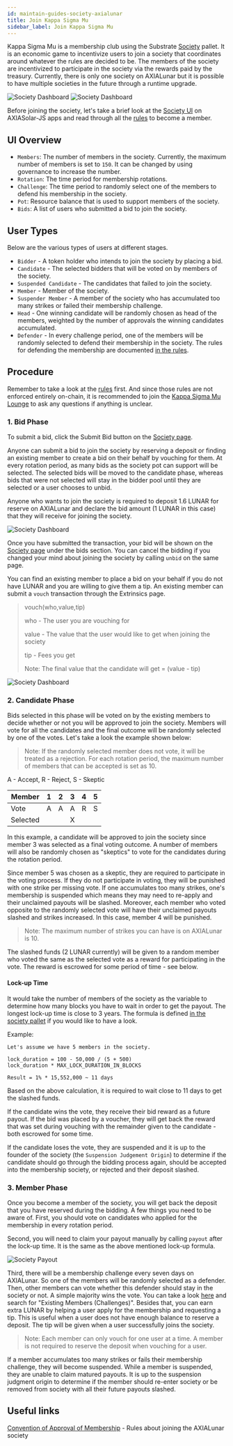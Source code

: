 ```yaml
---
id: maintain-guides-society-axialunar
title: Join Kappa Sigma Mu
sidebar_label: Join Kappa Sigma Mu
---
```


Kappa Sigma Mu is a membership club using the Substrate [Society](https://substrate.dev/rustdocs/latest/pallet_society/index.html) pallet. It is an economic game to incentivize users to join a society that coordinates around whatever the rules are decided to be. The members of the society are incentivized to participate in the society via the rewards paid by the treasury. Currently, there is only one society on AXIALunar but it is possible to have multiple societies in the future through a runtime upgrade.

![Society Dashboard](assets/axialunar/axialunar_society_page.png) ![Society Dashboard](assets/axialunar/axialunar_society_page2.png)

Before joining the society, let's take a brief look at the [Society UI](https://axiasolar.js.org/apps/#/society) on AXIASolar-JS apps and read through all the [rules](https://polkascan.io/pre/axialunar/transaction/0x948d3a4378914341dc7af9220a4c73acb2b3f72a70f14ee8089799da16d94c17) to become a member.

## UI Overview

- `Members`: The number of members in the society. Currently, the maximum number of members is set to `150`. It can be changed by using governance to increase the number.
- `Rotation`: The time period for membership rotations.
- `Challenge`: The time period to randomly select one of the members to defend his membership in the society.
- `Pot`: Resource balance that is used to support members of the society.
- `Bids`: A list of users who submitted a bid to join the society.

## User Types

Below are the various types of users at different stages.

- `Bidder` - A token holder who intends to join the society by placing a bid.
- `Candidate` - The selected bidders that will be voted on by members of the society.
- `Suspended Candidate` - The candidates that failed to join the society.
- `Member` - Member of the society.
- `Suspender Member` - A member of the society who has accumulated too many strikes or failed their membership challenge.
- `Head` - One winning candidate will be randomly chosen as head of the members, weighted by the number of approvals the winning candidates accumulated.
- `Defender` - In every challenge period, one of the members will be randomly selected to defend their membership in the society. The rules for defending the membership are documented [in the rules](https://polkascan.io/pre/axialunar/transaction/0x948d3a4378914341dc7af9220a4c73acb2b3f72a70f14ee8089799da16d94c17).

## Procedure

Remember to take a look at the [rules](https://polkascan.io/pre/axialunar/transaction/0x948d3a4378914341dc7af9220a4c73acb2b3f72a70f14ee8089799da16d94c17) first. And since those rules are not enforced entirely on-chain, it is recommended to join the [Kappa Sigma Mu Lounge](https://app.element.io/#/room/!BUmiAAnAYSRGarqwOt:matrix.parity.io) to ask any questions if anything is unclear.

### 1. Bid Phase

To submit a bid, click the Submit Bid button on the [Society page](https://ipfs.io/ipns/axialunar.dotapps.io/#/society).

Anyone can submit a bid to join the society by reserving a deposit or finding an existing member to create a bid on their behalf by vouching for them. At every rotation period, as many bids as the society pot can support will be selected. The selected bids will be moved to the candidate phase, whereas bids that were not selected will stay in the bidder pool until they are selected or a user chooses to unbid.

Anyone who wants to join the society is required to deposit 1.6 LUNAR for reserve on AXIALunar and declare the bid amount (1 LUNAR in this case) that they will receive for joining the society.

![Society Dashboard](assets/society/test_bid.jpg)

Once you have submitted the transaction, your bid will be shown on the [Society page](https://ipfs.io/ipns/axialunar.dotapps.io/#/society) under the bids section. You can cancel the bidding if you changed your mind about joining the society by calling `unbid` on the same page.

You can find an existing member to place a bid on your behalf if you do not have LUNAR and you are willing to give them a tip. An existing member can submit a `vouch` transaction through the Extrinsics page.

> vouch(who,value,tip)
>
> who - The user you are vouching for
>
> value - The value that the user would like to get when joining the society
>
> tip - Fees you get
>
> Note: The final value that the candidate will get = (value - tip)

![Society Dashboard](assets/society/vouch.jpg)

### 2. Candidate Phase

Bids selected in this phase will be voted on by the existing members to decide whether or not you will be approved to join the society. Members will vote for all the candidates and the final outcome will be randomly selected by one of the votes. Let's take a look the example shown below:

> Note: If the randomly selected member does not vote, it will be treated as a rejection. For each rotation period, the maximum number of members that can be accepted is set as 10.

A - Accept, R - Reject, S - Skeptic

| Member   | 1   | 2   | 3   | 4   | 5   |
| -------- | --- | --- | --- | --- | --- |
| Vote     | A   | A   | A   | R   | S   |
| Selected |     |     | X   |     |     |

In this example, a candidate will be approved to join the society since member 3 was selected as a final voting outcome. A number of members will also be randomly chosen as "skeptics" to vote for the candidates during the rotation period.

Since member 5 was chosen as a skeptic, they are required to participate in the voting process. If they do not participate in voting, they will be punished with one strike per missing vote. If one accumulates too many strikes, one's membership is suspended which means they may need to re-apply and their unclaimed payouts will be slashed. Moreover, each member who voted opposite to the randomly selected vote will have their unclaimed payouts slashed and strikes increased. In this case, member 4 will be punished.

> Note: The maximum number of strikes you can have is on AXIALunar is 10.

The slashed funds (2 LUNAR currently) will be given to a random member who voted the same as the selected vote as a reward for participating in the vote. The reward is escrowed for some period of time - see below.

#### Lock-up Time

It would take the number of members of the society as the variable to determine how many blocks you have to wait in order to get the payout. The longest lock-up time is close to 3 years. The formula is defined [in the society pallet](https://substrate.dev/rustdocs/latest/pallet_society/index.html) if you would like to have a look.

Example:

```
Let's assume we have 5 members in the society.

lock_duration = 100 - 50,000 / (5 + 500)
lock_duration * MAX_LOCK_DURATION_IN_BLOCKS

Result = 1% * 15,552,000 ~ 11 days
```

Based on the above calculation, it is required to wait close to 11 days to get the slashed funds.

If the candidate wins the vote, they receive their bid reward as a future payout. If the bid was placed by a voucher, they will get back the reward that was set during vouching with the remainder given to the candidate - both escrowed for some time.

If the candidate loses the vote, they are suspended and it is up to the founder of the society (the `Suspension Judgement Origin`) to determine if the candidate should go through the bidding process again, should be accepted into the membership society, or rejected and their deposit slashed.

### 3. Member Phase

Once you become a member of the society, you will get back the deposit that you have reserved during the bidding. A few things you need to be aware of. First, you should vote on candidates who applied for the membership in every rotation period.

Second, you will need to claim your payout manually by calling `payout` after the lock-up time. It is the same as the above mentioned lock-up formula.

![Society Payout](assets/society/payout.jpg)

Third, there will be a membership challenge every seven days on AXIALunar. So one of the members will be randomly selected as a defender. Then, other members can vote whether this defender should stay in the society or not. A simple majority wins the vote. You can take a look [here](https://polkascan.io/pre/axialunar/transaction/0x948d3a4378914341dc7af9220a4c73acb2b3f72a70f14ee8089799da16d94c17) and search for "Existing Members (Challenges)". Besides that, you can earn extra LUNAR by helping a user apply for the membership and requesting a tip. This is useful when a user does not have enough balance to reserve a deposit. The tip will be given when a user successfully joins the society.

> Note: Each member can only vouch for one user at a time. A member is not required to reserve the deposit when vouching for a user.

If a member accumulates too many strikes or fails their membership challenge, they will become suspended. While a member is suspended, they are unable to claim matured payouts. It is up to the suspension judgment origin to determine if the member should re-enter society or be removed from society with all their future payouts slashed.

## Useful links

[Convention of Approval of Membership](https://polkascan.io/pre/axialunar/transaction/0x948d3a4378914341dc7af9220a4c73acb2b3f72a70f14ee8089799da16d94c17) - Rules about joining the AXIALunar society
